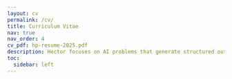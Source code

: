 ```yaml
---
layout: cv
permalink: /cv/
title: Curriculum Vitae
nav: true
nav_order: 4
cv_pdf: hp-resume-2025.pdf
description: Hector focuses on AI problems that generate structured outputs based on data and/or business and contextual descriptions. He investigates AI algorithms that build upon existing solutions for simpler AI challenges. In applied projects, he leads the development of robust AI systems attuned to business contexts, ensuring they tackle the right problems while adapting to user contexts and preferences.
toc:
  sidebar: left
---
```

